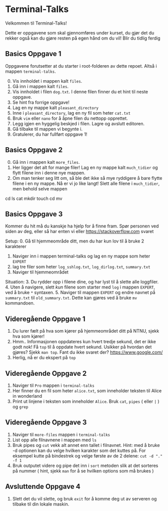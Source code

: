 # Terminal-Talks

Velkommen til Terminal-Talks! 

Dette er oppgavene som skal gjennomføres under kurset, du gjør det du rekker også kan du gjøre resten på egen hånd om du vil! 
Blir du tidlig ferdig 

## Basics Oppgave 1
Oppgavene forutsetter at du starter i root-folderen av dette repoet. Altså
i mappen `terminal-talks`.


0. Vis innholdet i mappen kalt `files`.
1. Gå inn i mappen kalt `files`.
2. Vis innholdet i filen `dog.txt`. I denne filen finner du et hint til neste oppgave.
3. Se hint fra forrige oppgave!
4. Lag en ny mappe kalt `pleasant_directory`
5. Inne i `pleasant_directory`, lag en ny fil som heter `cat.txt`
6. Bruk `vim` eller `nano` for å åpne filen du nettopp opprettet.
7. Legg igjen en hyggelig beskjed i filen. Lagre og avslutt editoren.
8. Gå tilbake til mappen vi begynte i. 
9. Gratulerer, du har fullført oppgave 1!

## Basics Oppgave 2

0. Gå inn i mappen kalt `more_files`.
1. Her ligger det alt for mange filer! Lag en ny mappe kalt `much_tidier` og
flytt filene inn i denne nye mappen.
2. Om man tenker seg litt om, så ble det ikke så mye ryddigere å bare flytte
filene i en ny mappe. Nå er vi jo like langt! Slett alle filene i `much_tidier`,
men behold selve mappen


cd ls cat mkdir touch cd mv 


## Basics Oppgave 3 

Kommer du hit må du kanskje ha hjelp for å finne fram. Spør personen ved siden av deg, eller så har enten vi eller https://stackoverflow.com svaret

Setup: 
0. Gå til hjemmeområde ditt, men du har kun lov til å bruke 2 karakterer 
1. Naviger inn i mappen terminal-talks og lag en ny mappe som heter `EXPERT`
2. lag tre filer som heter `log_sshlog.txt`, `log_dirlog.txt`, `summary.txt` 
3. Naviger til hjemmeområdet 

Situation: 
3. Du rydder opp i filene dine, og har lyst til å slette alle loggfiler. 
4. Uten å navigere, slett *kun* filene som starter med `log` i mappen `EXPERT`, ved å bruke `*` syntaxen. 
5. Naviger til mappen `EXPERT` og endre navnet på `summary.txt` til `old_summary.txt`. Dette kan gjøres ved å bruke `mv` kommandoen. 


## Videregående Oppgave 1 

1. Du lurer fælt på hva som kjører på hjemmeområdet ditt på NTNU, sjekk hva som kjører! 
2. Hmm.. Informasjonen oppdateres kun hvert tredje sekund, det er ikke godt nok! Få `top` til å oppdate hvert sekund. Usikker på hvordan det gjøres? Sjekk `man top`. Fant du ikke svaret der? https://www.google.com/ 
3. Herlig, nå er du ekspert på   `top`

## Videregående Oppgave 2

1. Naviger til `Pro` mappen i `terminal-talks`
2. Her finner du en fil som heter `alice.txt`, som inneholder teksten til Alice in wonderland
3. Print ut linjene i teksten som inneholder `Alice`. Bruk `cat`, `pipes` ( eller `|` ) og `grep`

## Videregående Oppgave 3

1. Naviger til `more-files` mappen i `terminal-talks`
2. List opp alle filnavnene i mappen med `ls`
3. Bruk pipes og `cut` vekk alt annet enn tallet i filnavnet. Hint: med å bruke -d optionen kan du velge hvilken karakter som det kuttes på. For eksempel kutte på bindestrek og velge første av de 2 delene: `cut -d "." -f 1` 
4. Bruk outputet videre og pipe det inn i `sort` metoden slik at det sorteres på nummer ( hint, sjekk `man` for å se hvilken options som må brukes ) 

## Avsluttende Oppgave 4

1. Slett det du vil slette, og bruk `exit` for å komme deg ut av serveren og tilbake til din lokale maskin. 
